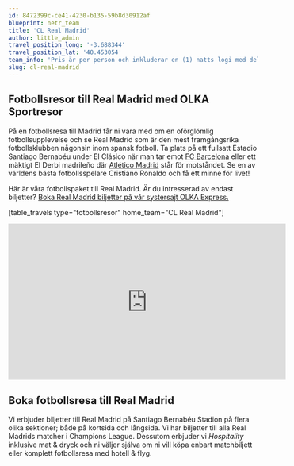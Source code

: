 ```yaml
---
id: 8472399c-ce41-4230-b135-59b8d30912af
blueprint: netr_team
title: 'CL Real Madrid'
author: little_admin
travel_position_long: '-3.688344'
travel_position_lat: '40.453054'
team_info: 'Pris är per person och inkluderar en (1) natts logi med del i dubbelrum på 3*** hotell i Madrid, frukost på hotellet samt matchbiljett på arenans kortsida. OBS! Priset som också inkluderar flyg är ett frånpris.'
slug: cl-real-madrid
---
```

<h2>Fotbollsresor till Real Madrid med OLKA Sportresor</h2>
<p>På en fotbollsresa till Madrid får ni vara med om en oförglömlig fotbollsupplevelse och se Real Madrid som är den mest framgångsrika fotbollsklubben någonsin inom spansk fotboll. Ta plats på ett fullsatt Estadio Santiago Bernabéu under El Clásico när man tar emot <a href="https://olka.se/fotbollsresor/champions-league/barcelona/fc-barcelona/">FC Barcelona</a> eller ett mäktigt El Derbi madrileño där <a href="https://olka.se/fotbollsresor/champions-league/madrid/atletico-madrid/">Atlético Madrid</a> står för motståndet. Se en av världens bästa fotbollsspelare Cristiano Ronaldo och få ett minne för livet!</p>
<p>Här är våra fotbollspaket till Real Madrid. Är du intresserad av endast biljetter? <a href="https://www.olkaexpress.se/fotbollsbiljetter/champions-league/madrid/real-madrid">Boka Real Madrid biljetter på vår systersajt OLKA Express.</a></p>
<p>[table_travels type="fotbollsresor" home_team="CL Real Madrid"]</p>
<p><iframe src="https://www.youtube.com/embed/3gf3L3AWwyI" width="560" height="315" frameborder="0" allowfullscreen="allowfullscreen" data-mce-fragment="1"></iframe></p>
<h2>Boka fotbollsresa till Real Madrid</h2>
<p>Vi erbjuder biljetter till Real Madrid på Santiago Bernabéu Stadion på flera olika sektioner; både på kortsida och långsida. Vi har biljetter till alla Real Madrids matcher i Champions League. Dessutom erbjuder vi <em>Hospitality</em> inklusive mat &amp; dryck och ni väljer själva om ni vill köpa enbart matchbiljett eller komplett fotbollsresa med hotell &amp; flyg.</p>
